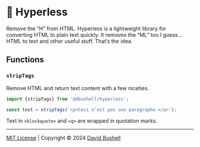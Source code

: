 # 🧼 Hyperless

Remove the “H” from HTML. Hyperless is a lightweight library for converting HTML to plain text quickly. It removes the “ML” too I guess... HTML to text and other useful stuff. That’s the idea.

## Functions

### `stripTags`

Remove HTML and return text content with a few niceties.

```javascript
import {stripTags} from '@dbushell/hyperless';

const text = stripTags('<p>Ceci n’est pas une paragraphe.</p>');
```

Text in `<blockquote>` and `<q>` are wrapped in quotation marks.

* * *

[MIT License](/LICENSE) | Copyright © 2024 [David Bushell](https://dbushell.com)

